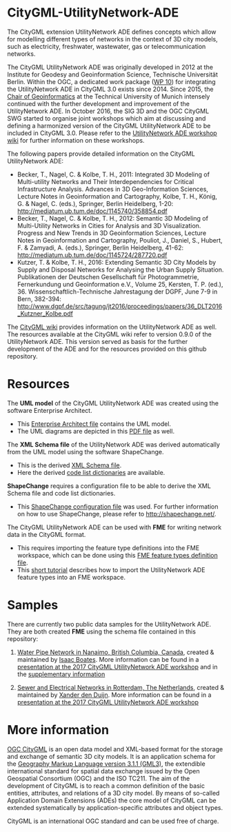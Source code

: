# CityGML-UtilityNetwork-ADE

The CityGML extension UtilityNetwork ADE defines concepts which allow for modelling different types of networks in the context of 3D city models, such as electricity, freshwater, wastewater, gas or telecommunication networks.

The CityGML UtilityNetwork ADE was originally developed in 2012 at the Institute for Geodesy and Geoinformation Science, Technische Universität Berlin. Within the OGC, a dedicated work package ([WP 10](https://github.com/opengeospatial/CityGML-3.0/wiki/WP%2010%20Home)) for integrating the UtilityNetwork ADE in CityGML 3.0 exists since 2014. Since 2015, the [Chair of Geoinformatics](http://www.gis.bgu.tum.de/en/home/) at the Technical University of Munich intensely continued with the further development and improvement of the UtilityNetwork ADE. In October 2016, the SIG 3D and the OGC CityGML SWG started to organise joint workshops which aim at discussing and defining a harmonized version of the CityGML UtilityNetwork ADE to be included in CityGML 3.0. Please refer to the [UtilityNetwork ADE workshop wiki](http://en.wiki.utilitynetworks.sig3d.org) for further information on these workshops. 

The following papers provide detailed information on the CityGML UtilityNetwork ADE:
- Becker, T., Nagel, C. & Kolbe, T. H., 2011: Integrated 3D Modeling of Multi-utility Networks and Their Interdependencies for Critical Infrastructure Analysis. Advances in 3D Geo-Information Sciences, Lecture Notes in Geoinformation and Cartography, Kolbe, T. H., König, G. & Nagel, C. (eds.), Springer, Berlin Heidelberg, 1-20: http://mediatum.ub.tum.de/doc/1145740/358854.pdf
- Becker, T., Nagel, C. & Kolbe, T. H., 2012: Semantic 3D Modeling of Multi-Utility Networks in Cities for Analysis and 3D Visualization. Progress and New Trends in 3D Geoinformation Sciences, Lecture Notes in Geoinformation and Cartography, Pouliot, J., Daniel, S., Hubert, F. & Zamyadi, A. (eds.), Springer, Berlin Heidelberg, 41-62: http://mediatum.ub.tum.de/doc/1145724/287720.pdf
- Kutzer, T. & Kolbe, T. H., 2016: Extending Semantic 3D City Models by Supply and Disposal Networks for Analysing the Urban Supply Situation. Publikationen der Deutschen Gesellschaft für Photogrammetrie, Fernerkundung und Geoinformation e.V., Volume 25, Kersten, T. P. (ed.), 36. Wissenschaftlich-Technische Jahrestagung der DGPF, June 7-9 in Bern, 382-394: http://www.dgpf.de/src/tagung/jt2016/proceedings/papers/36_DLT2016_Kutzner_Kolbe.pdf

The [CityGML wiki](http://www.citygmlwiki.org/index.php?title=CityGML_UtilityNetworkADE) provides information on the UtilityNetwork ADE as well. The resources available at the CityGML wiki refer to version 0.9.0 of the UtilityNetwork ADE. This version served as basis for the further development of the ADE and for the resources provided on this github repository.

# Resources

The **UML model** of the CityGML UtilityNetwork ADE was created using the software Enterprise Architect.  
- This [Enterprise Architect file](https://github.com/TatjanaKutzner/CityGML-UtilityNetwork-ADE/raw/master/UML/UtilityNetworkADE_2017_02_23.eap) contains the UML model.
- The UML diagrams are depicted in this [PDF file](https://github.com/TatjanaKutzner/CityGML-UtilityNetwork-ADE/raw/master/UML/UML_diagrams_CityGML_UtilityNetwork_ADE.pdf) as well.  

The **XML Schema file** of the UtilityNetwork ADE was derived automatically from the UML model using the software ShapeChange.  
- This is the derived [XML Schema file](https://github.com/TatjanaKutzner/CityGML-UtilityNetwork-ADE/raw/master/XSD/CityGML_UtilityNetworkADE.xsd).
- Here the derived [code list dictionaries](https://github.com/TatjanaKutzner/CityGML-UtilityNetwork-ADE/tree/master/XSD/codelists) are available.

**ShapeChange** requires a configuration file to be able to derive the XML Schema file and code list dictionaries.  
- This [ShapeChange configuration file](https://github.com/TatjanaKutzner/CityGML-UtilityNetwork-ADE/raw/master/ShapeChange/ShapeChangeConfigurationFile_UtilityNetwork_ADE.xml) was used.
For further information on how to use ShapeChange, please refer to http://shapechange.net/.

The CityGML UtilityNetwork ADE can be used with **FME** for writing network data in the CityGML format. 
- This requires importing the feature type definitions into the FME workspace, which can be done using this [FME feature types definition file](https://github.com/TatjanaKutzner/CityGML-UtilityNetwork-ADE/raw/master/FME/CityGML_UtilityNetworkADE_feature_types.xml).  
- This [short tutorial](https://github.com/TatjanaKutzner/CityGML-UtilityNetwork-ADE/raw/master/FME/Importing_the%20CityGML_UtilityNetwork_ADE_in_FME.pdf) describes how to import the UtilityNetwork ADE feature types into an FME workspace.

# Samples

There are currently two public data samples for the UtilityNetwork ADE. They are both created **FME** using the schema file contained in this repository:

1. [Water Pipe Network in Nanaimo, British Columbia, Canada](https://github.com/iboates/CityGML-UtilityNetwork-ADE-Nanaimo-Water-Network-Sample), created & maintained by [Isaac Boates](https://github.com/iboates). More information can be found in a [presentation at the 2017 CityGML UtilityNetwork ADE workshop](https://en.wiki.utilitynetworks.sig3d.org/images/upload/2017-12-08_UtiltyNetworkADE_Karlsruhe.pdf) and in the [supplementary information](https://en.wiki.utilitynetworks.sig3d.org/images/upload/2017-12-08_UtiltyNetworkADE_Supplementary_Info.pdf)

2. [Sewer and Electrical Networks in Rotterdam, The Netherlands](https://github.com/XanderdenDuijn/CityGML-Utility-Network-ADE), created & maintained by [Xander den Duijn](https://github.com/XanderdenDuijn). More information can be found in a [presentation at the 2017 CityGML UtilityNetwork ADE workshop](https://en.wiki.utilitynetworks.sig3d.org/images/upload/UtilityNetworkADE_Karlsruhe_XanderdenDuijn.pdf)

# More information

[OGC CityGML](http://www.opengeospatial.org/standards/citygml) is an open data model and XML-based format for the storage and exchange of semantic 3D city models. It is an application schema for the [Geography Markup Language version 3.1.1 (GML3)](http://www.opengeospatial.org/standards/gml), the extendible international standard for spatial data exchange issued by the Open Geospatial Consortium (OGC) and the ISO TC211. The aim of the development of CityGML is to reach a common definition of the basic entities, attributes, and relations of a 3D city model. By means of so-called Application Domain Extensions (ADEs) the core model of CityGML can be extended systematically by application-specific attributes and object types.

CityGML is an international OGC standard and can be used free of charge.
